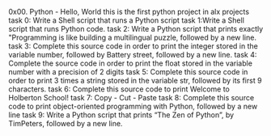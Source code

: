 0x00. Python - Hello, World this is the first python project in alx projects task 0: Write a Shell script that runs a Python script task 1:Write a Shell script that runs Python code. task 2: Write a Python script that prints exactly "Programming is like building a multilingual puzzle, followed by a new line. task 3: Complete this source code in order to print the integer stored in the variable number, followed by Battery street, followed by a new line. task 4: Complete the source code in order to print the float stored in the variable number with a precision of 2 digits task 5: Complete this source code in order to print 3 times a string stored in the variable str, followed by its first 9 characters. task 6: Complete this source code to print Welcome to Holberton School! task 7: Copy - Cut - Paste task 8: Complete this source code to print object-oriented programming with Python, followed by a new line task 9: Write a Python script that prints “The Zen of Python”, by TimPeters, followed by a new line.
